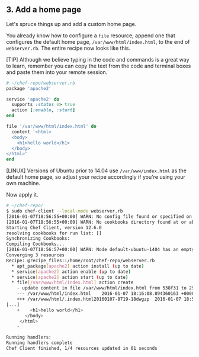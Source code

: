 ## 3. Add a home page

Let's spruce things up and add a custom home page.

You already know how to configure a `file` resource; append one that configures the default home page, <code class="file-path">/var/www/html/index.html</code>, to the end of <code class="file-path">webserver.rb</code>. The entire recipe now looks like this.

[TIP] Although we believe typing in the code and commands is a great way to learn, remember you can copy the text from the code and terminal boxes and paste them into your remote session.

```ruby
# ~/chef-repo/webserver.rb
package 'apache2'

service 'apache2' do
  supports :status => true
  action [:enable, :start]
end

file '/var/www/html/index.html' do
  content '<html>
  <body>
    <h1>hello world</h1>
  </body>
</html>'
end
```

[LINUX] Versions of Ubuntu prior to 14.04 use <code class="file-path">/var/www/index.html</code> as the default home page, so adjust your recipe accordingly if you're using your own machine.

Now apply it.

```bash
# ~/chef-repo/
$ sudo chef-client --local-mode webserver.rb
[2016-01-07T18:56:55+00:00] WARN: No config file found or specified on command line, using command line options.
[2016-01-07T18:56:55+00:00] WARN: No cookbooks directory found at or above current directory.  Assuming /home/root/chef-repo.
Starting Chef Client, version 12.6.0
resolving cookbooks for run list: []
Synchronizing Cookbooks:
Compiling Cookbooks...
[2016-01-07T18:56:57+00:00] WARN: Node default-ubuntu-1404 has an empty run list.
Converging 3 resources
Recipe: @recipe_files::/home/root/chef-repo/webserver.rb
  * apt_package[apache2] action install (up to date)
  * service[apache2] action enable (up to date)
  * service[apache2] action start (up to date)
  * file[/var/www/html/index.html] action create
    - update content in file /var/www/html/index.html from 538f31 to 2914aa
    --- /var/www/html/index.html	2016-01-07 18:16:08.894360163 +0000
    +++ /var/www/html/.index.html20160107-8719-18dwgzp	2016-01-07 18:56:57.316020000 +0000
[...]
    +    <h1>hello world</h1>
       </body>
     </html>
    -

Running handlers:
Running handlers complete
Chef Client finished, 1/4 resources updated in 01 seconds
```
